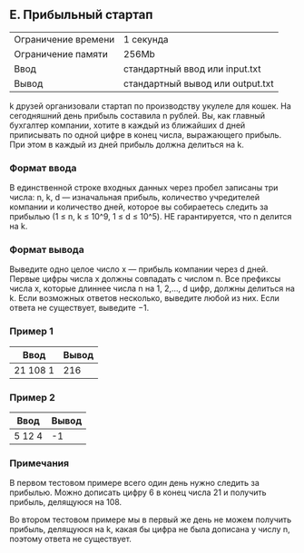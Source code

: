 ## E. Прибыльный стартап

| | |
|------------|------------|
| Ограничение времени | 1 секунда |
| Ограничение памяти |	256Mb |
| Ввод |	стандартный ввод или input.txt |
| Вывод |	стандартный вывод или output.txt |

k друзей организовали стартап по производству укулеле для кошек. На сегодняшний день прибыль составила n рублей. Вы, как главный бухгалтер компании, хотите в каждый из ближайших 
d дней приписывать по одной цифре в конец числа, выражающего прибыль. При этом в каждый из дней прибыль должна делиться на k.

### Формат ввода
В единственной строке входных данных через пробел записаны три числа: n, k, d — изначальная прибыль, количество учредителей компании и количество дней, которое вы собираетесь следить за прибылью (1 ≤ n, k ≤ 10^9, 1 ≤ d ≤ 10^5). НЕ гарантируется, что n делится на k.

### Формат вывода
Выведите одно целое число x — прибыль компании через d дней. Первые цифры числа x должны совпадать с числом n. Все префиксы числа x, которые длиннее числа n на 1, 2,…, d цифр, должны делиться на k. Если возможных ответов несколько, выведите любой из них. Если ответа не существует, выведите −1.

### Пример 1
| Ввод | Вывод |
| ---- | ----- |
| 21 108 1 | 216 |

### Пример 2
| Ввод | Вывод |
| ---- | ----- |
| 5 12 4 | -1 |

### Примечания
В первом тестовом примере всего один день нужно следить за прибылью. Можно дописать цифру 6 в конец числа 21 и получить прибыль, делящуюся на 108.

Во втором тестовом примере мы в первый же день не можем получить прибыль, делящуюся на k, какая бы цифра не была дописана у числу n, поэтому ответа не существует.

